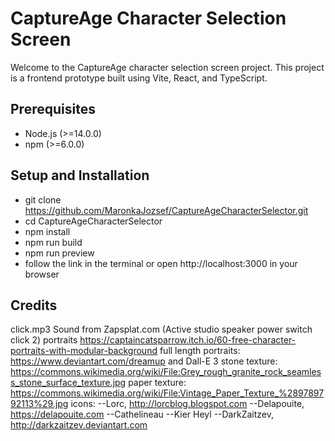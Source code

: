 # CaptureAge Character Selection Screen

Welcome to the CaptureAge character selection screen project. 
This project is a frontend prototype built using Vite, React, and TypeScript.

## Prerequisites
- Node.js (>=14.0.0)
- npm (>=6.0.0)

## Setup and Installation
- git clone https://github.com/MaronkaJozsef/CaptureAgeCharacterSelector.git
- cd CaptureAgeCharacterSelector
- npm install
- npm run build
- npm run preview
- follow the link in the terminal or open http://localhost:3000 in your browser


## Credits
click.mp3 Sound from Zapsplat.com (Active studio speaker power switch click 2)
portraits https://captaincatsparrow.itch.io/60-free-character-portraits-with-modular-background
full length portraits: https://www.deviantart.com/dreamup and Dall-E 3
stone texture: https://commons.wikimedia.org/wiki/File:Grey_rough_granite_rock_seamless_stone_surface_texture.jpg
paper texture: https://commons.wikimedia.org/wiki/File:Vintage_Paper_Texture_%289789792113%29.jpg
icons:
 --Lorc, http://lorcblog.blogspot.com
 --Delapouite, https://delapouite.com
 --Cathelineau
 --Kier Heyl
 --DarkZaitzev, http://darkzaitzev.deviantart.com